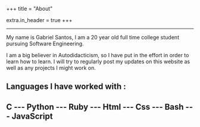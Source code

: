 +++
title = "About"

extra.in_header = true
+++

---
My name is Gabriel Santos, I am a 20 year old full time college student pursuing Software Engineering. 

I am a big believer in Autodidacticism, so I have put in the effort in order to learn how to learn. I will try to regularly post my updates on this website as well as any projects I might work on.

Languages I have worked with :
---
C --- Python --- Ruby --- Html --- Css --- Bash --- JavaScript 
---
